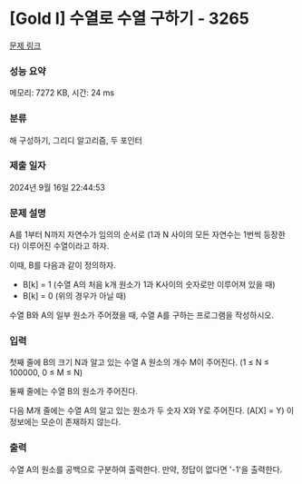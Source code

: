 # [Gold I] 수열로 수열 구하기 - 3265 

[문제 링크](https://www.acmicpc.net/problem/3265) 

### 성능 요약

메모리: 7272 KB, 시간: 24 ms

### 분류

해 구성하기, 그리디 알고리즘, 두 포인터

### 제출 일자

2024년 9월 16일 22:44:53

### 문제 설명

<p>A를 1부터 N까지 자연수가 임의의 순서로 (1과 N 사이의 모든 자연수는 1번씩 등장한다) 이루어진 수열이라고 하자.</p>

<p>이때, B를 다음과 같이 정의하자.</p>

<ul>
	<li>B[k] = 1 (수열 A의 처음 k개 원소가 1과 K사이의 숫자로만 이루어져 있을 때)</li>
	<li>B[k] = 0 (위의 경우가 아닐 때)</li>
</ul>

<p>수열 B와 A의 일부 원소가 주어졌을 때, 수열 A를 구하는 프로그램을 작성하시오.</p>

### 입력 

 <p>첫째 줄에 B의 크기 N과 알고 있는 수열 A 원소의 개수 M이 주어진다. (1 ≤ N ≤ 100000, 0 ≤ M ≤ N)</p>

<p>둘째 줄에는 수열 B의 원소가 주어진다.</p>

<p>다음 M개 줄에는 수열 A의 알고 있는 원소가 두 숫자 X와 Y로 주어진다. (A[X] = Y) 이 정보에는 모순이 존재하지 않는다.</p>

### 출력 

 <p>수열 A의 원소를 공백으로 구분하여 출력한다. 만약, 정답이 없다면 '-1'을 출력한다.</p>

